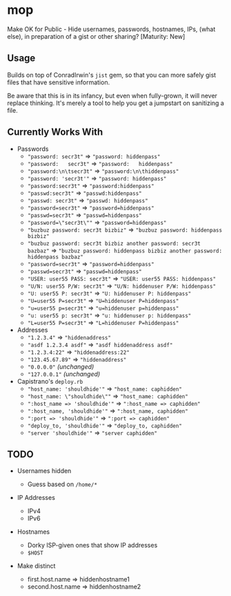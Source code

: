 mop
===

Make OK for Public - Hide usernames, passwords, hostnames, IPs, (what else), in preparation of a gist or other sharing? [Maturity: New]

Usage
-----

Builds on top of ConradIrwin's `jist` gem, so that you can more safely gist
files that have sensitive information.

Be aware that this is in its infancy, but even when fully-grown, it will never
replace thinking. It's merely a tool to help you get a jumpstart on sanitizing
a file.

Currently Works With
--------------------

- Passwords
  - `"password: secr3t"` ⇒ `"password: hiddenpass"`
  - `"password:   secr3t"` ⇒ `"password:   hiddenpass"`
  - `"password:\n\tsecr3t"` ⇒ `"password:\n\thiddenpass"`
  - `"password: 'secr3t'"` ⇒ `"password: hiddenpass"`
  - `"password:secr3t"` ⇒ `"password:hiddenpass"`
  - `"passwd:secr3t"` ⇒ `"passwd:hiddenpass"`
  - `"passwd: secr3t"` ⇒ `"passwd: hiddenpass"`
  - `"password=secr3t"` ⇒ `"password=hiddenpass"`
  - `"passwd=secr3t"` ⇒ `"passwd=hiddenpass"`
  - `"password=\"secr3t\""` ⇒ `"password=hiddenpass"`
  - `"buzbuz password: secr3t bizbiz"` ⇒ `"buzbuz password: hiddenpass bizbiz"`
  - `"buzbuz password: secr3t bizbiz another password: secr3t bazbaz"` ⇒ `"buzbuz password: hiddenpass bizbiz another password: hiddenpass bazbaz"`
  - `"password=secr3t"` ⇒ `"password=hiddenpass"`
  - `"passwd=secr3t"` ⇒ `"passwd=hiddenpass"`
  - `"USER: user55 PASS: secr3t"` ⇒ `"USER: user55 PASS: hiddenpass"`
  - `"U/N: user55 P/W: secr3t"` ⇒ `"U/N: hiddenuser P/W: hiddenpass"`
  - `"U: user55 P: secr3t"` ⇒ `"U: hiddenuser P: hiddenpass"`
  - `"U=user55 P=secr3t"` ⇒ `"U=hiddenuser P=hiddenpass"`
  - `"u=user55 p=secr3t"` ⇒ `"u=hiddenuser p=hiddenpass"`
  - `"u: user55 p: secr3t"` ⇒ `"u: hiddenuser p: hiddenpass"`
  - `"L=user55 P=secr3t"` ⇒ `"L=hiddenuser P=hiddenpass"`
- Addresses
  - `"1.2.3.4"` ⇒ `"hiddenaddress"`
  - `"asdf 1.2.3.4 asdf"` ⇒ `"asdf hiddenaddress asdf"`
  - `"1.2.3.4:22"` ⇒ `"hiddenaddress:22"`
  - `"123.45.67.89"` ⇒ `"hiddenaddress"`
  - `"0.0.0.0"` _(unchanged)_
  - `"127.0.0.1"` _(unchanged)_
- Capistrano's `deploy.rb`
  - `"host_name: 'shouldhide'"` ⇒ `"host_name: caphidden"`
  - `"host_name: \"shouldhide\""` ⇒ `"host_name: caphidden"`
  - `":host_name => 'shouldhide'"` ⇒ `":host_name => caphidden"`
  - `":host_name, 'shouldhide'"` ⇒ `":host_name, caphidden"`
  - `":port => 'shouldhide'"` ⇒ `":port => caphidden"`
  - `"deploy_to, 'shouldhide'"` ⇒ `"deploy_to, caphidden"`
  - `"server 'shouldhide'"` ⇒ `"server caphidden"`


TODO
----

- Usernames hidden
    - Guess based on `/home/*`
- IP Addresses
    - IPv4
    - IPv6
- Hostnames
    - Dorky ISP-given ones that show IP addresses
    - `$HOST`

- Make distinct
  - first.host.name ⇒ hiddenhostname1
  - second.host.name ⇒ hiddenhostname2
